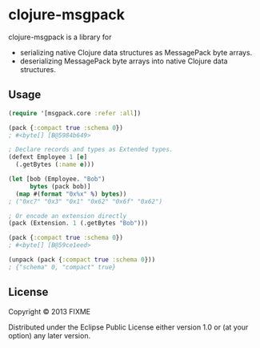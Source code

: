 # clojure-msgpack

clojure-msgpack is a library for
* serializing native Clojure data structures as MessagePack byte arrays.
* deserializing MessagePack byte arrays into native Clojure data structures.

## Usage

```clojure
(require '[msgpack.core :refer :all])

(pack {:compact true :schema 0})
; #<byte[] [B@5984b649>

; Declare records and types as Extended types.
(defext Employee 1 [e]
  (.getBytes (:name e)))

(let [bob (Employee. "Bob")
      bytes (pack bob)]
  (map #(format "0x%x" %) bytes))
; ("0xc7" "0x3" "0x1" "0x62" "0x6f" "0x62")

; Or encode an extension directly
(pack (Extension. 1 (.getBytes "Bob")))

(pack {:compact true :schema 0})
; #<byte[] [B@59ce1eed>

(unpack (pack {:compact true :schema 0}))
; {"schema" 0, "compact" true}
```

## License

Copyright © 2013 FIXME

Distributed under the Eclipse Public License either version 1.0 or (at
your option) any later version.
